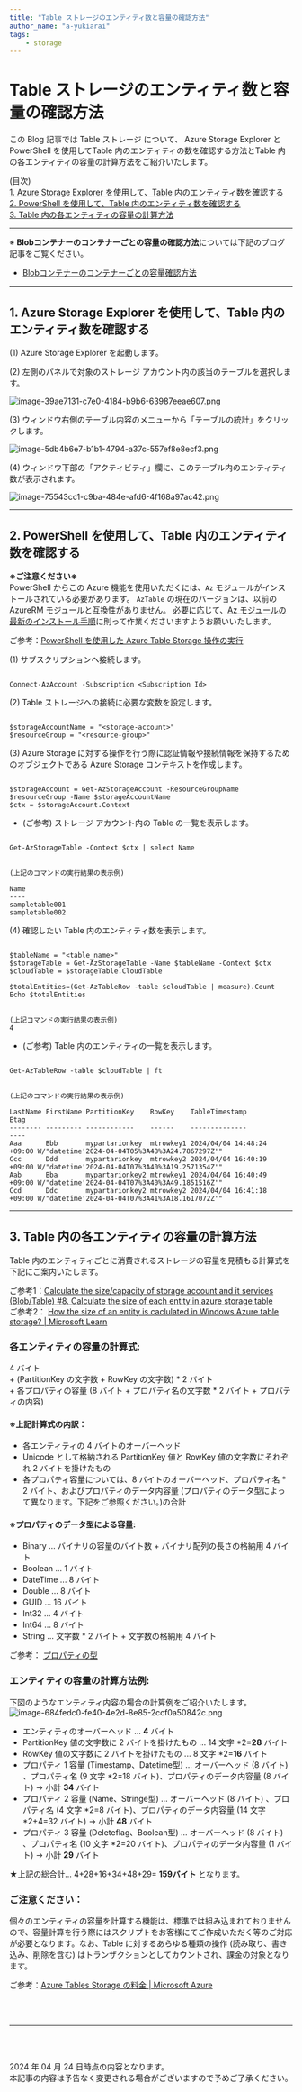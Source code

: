 ```yaml
---
title: "Table ストレージのエンティティ数と容量の確認方法"
author_name: "a-yukiarai"
tags:
    - storage
---
```


# Table ストレージのエンティティ数と容量の確認方法

この Blog 記事では Table ストレージ について、 Azure Storage Explorer と PowerShell を使用してTable 内のエンティティの数を確認する方法とTable 内の各エンティティの容量の計算方法をご紹介いたします。

(目次)<br>
[1. Azure Storage Explorer を使用して、Table 内のエンティティ数を確認する](#storageexplorer)<br>
[2. PowerShell を使用して、Table 内のエンティティ数を確認する](#powershell)<br>
[3. Table 内の各エンティティの容量の計算方法](#size)

---

※ **Blobコンテナーのコンテナーごとの容量の確認方法**については下記のブログ記事をご覧ください。
- [Blobコンテナーのコンテナーごとの容量確認方法](https://azure.github.io/jpazpaas/2021/10/06/blob-container-usage-per-container.html)

---
<a id="storageexplorer"></a>
## 1. Azure Storage Explorer を使用して、Table 内のエンティティ数を確認する

(1) Azure Storage Explorer を起動します。

(2) 左側のパネルで対象のストレージ アカウント内の該当のテーブルを選択します。

![image-39ae7131-c7e0-4184-b9b6-63987eeae607.png]({{site.baseurl}}/media/2024/04/image-39ae7131-c7e0-4184-b9b6-63987eeae607.png)

(3) ウィンドウ右側のテーブル内容のメニューから「テーブルの統計」をクリックします。

![image-5db4b6e7-b1b1-4794-a37c-557ef8e8ecf3.png]({{site.baseurl}}/media/2024/04/image-5db4b6e7-b1b1-4794-a37c-557ef8e8ecf3.png)

(4) ウィンドウ下部の「アクティビティ」欄に、このテーブル内のエンティティ数が表示されます。

![image-75543cc1-c9ba-484e-afd6-4f168a97ac42.png]({{site.baseurl}}/media/2024/04/image-75543cc1-c9ba-484e-afd6-4f168a97ac42.png)

---
<a id="powershell"></a>
## 2. PowerShell を使用して、Table 内のエンティティ数を確認する

**※ご注意ください※**<br>
PowerShell からこの Azure 機能を使用いただくには、`Az` モジュールがインストールされている必要があります。 `AzTable` の現在のバージョンは、以前の AzureRM モジュールと互換性がありません。 必要に応じて、[Az モジュールの最新のインストール手順](https://learn.microsoft.com/ja-jp/powershell/azure/install-azure-powershell?view=azps-11.5.0)に則って作業くださいますようお願いいたします。

ご参考：[PowerShell を使用した Azure Table Storage 操作の実行](https://learn.microsoft.com/ja-jp/azure/storage/tables/table-storage-how-to-use-powershell?toc=https%3A%2F%2Flearn.microsoft.com%2Fja-jp%2Fazure%2Fstorage%2Ftables%2Ftoc.json&bc=https%3A%2F%2Flearn.microsoft.com%2Fja-jp%2Fazure%2Fbread%2Ftoc.json)


(1) サブスクリプションへ接続します。

```

Connect-AzAccount -Subscription <Subscription Id>

```

(2) Table ストレージへの接続に必要な変数を設定します。

```

$storageAccountName = "<storage-account>"
$resourceGroup = "<resource-group>"

```

(3) Azure Storage に対する操作を行う際に認証情報や接続情報を保持するためのオブジェクトである Azure Storage コンテキストを作成します。

```

$storageAccount = Get-AzStorageAccount -ResourceGroupName $resourceGroup -Name $storageAccountName
$ctx = $storageAccount.Context

```

- (ご参考) ストレージ アカウント内の Table の一覧を表示します。

```

Get-AzStorageTable -Context $ctx | select Name


(上記のコマンドの実行結果の表示例)

Name
----
sampletable001
sampletable002
```

(4) 確認したい Table 内のエンティティ数を表示します。

```

$tableName = "<table_name>"
$storageTable = Get-AzStorageTable -Name $tableName -Context $ctx
$cloudTable = $storageTable.CloudTable

$totalEntities=(Get-AzTableRow -table $cloudTable | measure).Count
Echo $totalEntities


(上記コマンドの実行結果の表示例)
4

```

- (ご参考)  Table 内のエンティティの一覧を表示します。

```

Get-AzTableRow -table $cloudTable | ft


(上記のコマンドの実行結果の表示例)

LastName FirstName PartitionKey    RowKey    TableTimestamp             Etag
-------- --------- ------------    ------    --------------             ----
Aaa      Bbb       mypartarionkey  mtrowkey1 2024/04/04 14:48:24 +09:00 W/"datetime'2024-04-04T05%3A48%3A24.7867297Z'"
Ccc      Ddd       mypartarionkey  mtrowkey2 2024/04/04 16:40:19 +09:00 W/"datetime'2024-04-04T07%3A40%3A19.2571354Z'"
Aab      Bba       mypartarionkey2 mtrowkey1 2024/04/04 16:40:49 +09:00 W/"datetime'2024-04-04T07%3A40%3A49.1851516Z'"
Ccd      Ddc       mypartarionkey2 mtrowkey2 2024/04/04 16:41:18 +09:00 W/"datetime'2024-04-04T07%3A41%3A18.1617072Z'"

```
---
<a id="size"></a>
## 3. Table 内の各エンティティの容量の計算方法

Table 内のエンティティごとに消費されるストレージの容量を見積もる計算式を下記にご案内いたします。

ご参考1：[Calculate the size/capacity of storage account and it services (Blob/Table)  \#8. Calculate the size of each entity in azure storage table](https://techcommunity.microsoft.com/t5/azure-paas-blog/calculate-the-size-capacity-of-storage-account-and-it-services/ba-p/1064046)<br>
ご参考2： [How the size of an entity is caclulated in Windows Azure table storage? | Microsoft Learn](https://learn.microsoft.com/en-US/archive/blogs/avkashchauhan/how-the-size-of-an-entity-is-caclulated-in-windows-azure-table-storage)


### 各エンティティの容量の計算式:
4 バイト<br> 
   \+ (PartitionKey の文字数 + RowKey の文字数) * 2 バイト<br>
   \+ 各プロパティの容量 (8 バイト + プロパティ名の文字数 * 2 バイト + プロパティの内容)<br>
 

#### ※上記計算式の内訳：
- 各エンティティの 4 バイトのオーバーヘッド
- Unicode として格納される PartitionKey 値と RowKey 値の文字数にそれぞれ 2 バイトを掛けたもの
- 各プロパティ容量については、8 バイトのオーバーヘッド、プロパティ名 * 2 バイト、およびプロパティのデータ内容量 (プロパティのデータ型によって異なります。下記をご参照ください。)の合計

#### ※プロパティのデータ型による容量:
- Binary ... バイナリの容量のバイト数 + バイナリ配列の長さの格納用 4 バイト
- Boolean ... 1 バイト
- DateTime ... 8 バイト
- Double ... 8 バイト
- GUID ... 16 バイト
- Int32 ... 4 バイト
- Int64 ... 8 バイト
- String ... 文字数 * 2 バイト + 文字数の格納用 4 バイト

ご参考： [プロパティの型](https://learn.microsoft.com/ja-jp/rest/api/storageservices/Understanding-the-Table-Service-Data-Model#property-types)


### エンティティの容量の計算方法例:
下図のようなエンティティ内容の場合の計算例をご紹介いたします。<br>
![image-684fedc0-fe40-4e2d-8e85-2ccf0a50842c.png]({{site.baseurl}}/media/2024/04/image-684fedc0-fe40-4e2d-8e85-2ccf0a50842c.png)

- エンティティのオーバーヘッド ... **4** バイト
- PartitionKey 値の文字数に 2 バイトを掛けたもの ... 14 文字 *2=**28** バイト
- RowKey 値の文字数に 2 バイトを掛けたもの ... 8 文字 *2=**16** バイト
- プロパティ 1 容量 (Timestamp、Datetime型) ... オーバーヘッド (8 バイト) 、プロパティ名 (9 文字 *2=18 バイト)、プロパティのデータ内容量 (8 バイト) → 小計 **34** バイト
- プロパティ 2 容量 (Name、Stringe型) ... オーバーヘッド (8 バイト) 、プロパティ名 (4 文字 *2=8 バイト)、プロパティのデータ内容量 (14 文字 *2+4=32 バイト) → 小計 **48** バイト
- プロパティ 3 容量 (Deleteflag、Boolean型) ... オーバーヘッド (8 バイト) 、プロパティ名 (10 文字 *2=20 バイト)、プロパティのデータ内容量 (1 バイト) → 小計 **29** バイト

★上記の総合計... 4+28+16+34+48+29= **159バイト** となります。


### ご注意ください：
個々のエンティティの容量を計算する機能は、標準では組み込まれておりませんので、容量計算を行う際にはスクリプトをお客様にてご作成いただく等のご対応が必要となります。なお、Table に対するあらゆる種類の操作 (読み取り、書き込み、削除を含む) はトランザクションとしてカウントされ、課金の対象となります。

ご参考：[Azure Tables Storage の料金 | Microsoft Azure](https://azure.microsoft.com/ja-jp/pricing/details/storage/tables/)


<br>
<br>

---

<br>
<br>

2024 年 04 月 24 日時点の内容となります。<br>
本記事の内容は予告なく変更される場合がございますので予めご了承ください。

<br>
<br>